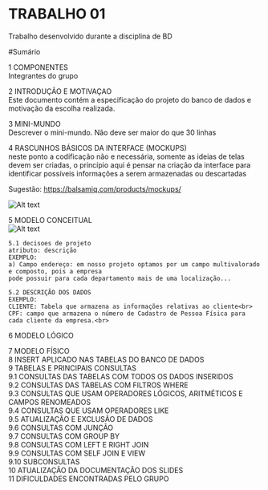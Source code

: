 # TRABALHO 01
Trabalho desenvolvido durante a disciplina de BD

#Sumário

1	COMPONENTES<br>
Integrantes do grupo<br>

2	INTRODUÇÃO E MOTIVAÇAO<br>
Este documento contém a especificação do projeto do banco de dados <nome do projeto> e motivação da escolha realizada. <br>

3	MINI-MUNDO<br>
Descrever o mini-mundo. Não deve ser maior do que 30 linhas <br>

4	RASCUNHOS BÁSICOS DA INTERFACE (MOCKUPS)<br>
neste ponto a codificação não e necessária, somente as ideias de telas devem ser criadas, o princípio aqui é pensar na criação da interface para identificar possíveis informações a serem armazenadas ou descartadas <br>

Sugestão: https://balsamiq.com/products/mockups/<br>

![Alt text](https://github.com/discipbd1/trab01/blob/master/balsamiq.png?raw=true "Title")


5	MODELO CONCEITUAL<br>
![Alt text](https://github.com/discipbd1/trab01/blob/master/sample_MC.png?raw=true "Modelo Conceitual")


    5.1 decisoes de projeto
    atributo: descrição
    EXEMPLO:
    a) Campo endereço: em nosso projeto optamos por um campo multivalorado e composto, pois a empresa 
    pode possuir para cada departamento mais de uma localização... 

    5.2 DESCRIÇÃO DOS DADOS 
    EXEMPLO:
    CLIENTE: Tabela que armazena as informações relativas ao cliente<br>
    CPF: campo que armazena o número de Cadastro de Pessoa Física para cada cliente da empresa.<br>


6	MODELO LÓGICO<br>


7	MODELO FÍSICO<br>
8	INSERT APLICADO NAS TABELAS DO BANCO DE DADOS<br>
9	TABELAS E PRINCIPAIS CONSULTAS<br>
9.1	CONSULTAS DAS TABELAS COM TODOS OS DADOS INSERIDOS<br>
9.2	CONSULTAS DAS TABELAS COM FILTROS WHERE<br>
9.3	CONSULTAS QUE USAM OPERADORES LÓGICOS, ARITMÉTICOS E CAMPOS RENOMEADOS<br>
9.4	CONSULTAS QUE USAM OPERADORES LIKE<br>
9.5	ATUALIZAÇÃO E EXCLUSÃO DE DADOS<br>
9.6	CONSULTAS COM JUNÇÃO<br>
9.7	CONSULTAS COM GROUP BY<br>
9.8	CONSULTAS COM LEFT E RIGHT JOIN<br>
9.9	CONSULTAS COM SELF JOIN E VIEW<br>
9.10	SUBCONSULTAS<br>
10	ATUALIZAÇÃO DA DOCUMENTAÇÃO DOS SLIDES<br>
11	DIFICULDADES ENCONTRADAS PELO GRUPO<br>
